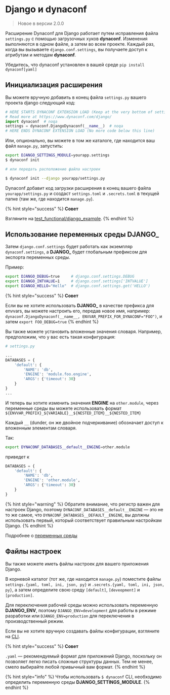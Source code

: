 # Django и dynaconf

> Новое в версии 2.0.0

Расширение Dynaconf для Django работает путем исправления файла `settings.py` с помощью загрузочных хуков **dynaconf**. Изменения выполняются в одном файле, а затем во всем проекте. Каждый раз, когда вы вызываете `django.conf.settings`, вы получаете доступ к атрибутам и методам **dynaconf**.

Убедитесь, что dynaconf установлен в вашей среде `pip install dynaconf[yaml]`

## Инициализация расширения

Вы можете вручную добавить в конец файла `settings.py` вашего проекта django следующий код:

```python
# HERE STARTS DYNACONF EXTENSION LOAD (Keep at the very bottom of settings.py)
# Read more at https://www.dynaconf.com/django/
import dynaconf  # noqa
settings = dynaconf.DjangoDynaconf(__name__)  # noqa
# HERE ENDS DYNACONF EXTENSION LOAD (No more code below this line)
```

Или, опционально, вы можете в том же каталоге, где находится ваш файл `manage.py`, запустить:

```bash
export DJANGO_SETTINGS_MODULE=yourapp.settings
$ dynaconf init

# или передать расположение файла настроек

$ dynaconf init --django yourapp/settings.py
```

Dynaconf добавит код загрузки расширения в конец вашего файла `yourapp/settings.py` и создаст `settings.toml` и `.secrets.toml` в текущей папке (там же, где находится `manage.py`).

{% hint style="success" %}
**Совет**

Взгляните на [test\_functional/django\_example](https://github.com/dynaconf/dynaconf/tree/master/tests\_functional/django\_example).
{% endhint %}

## Использование переменных среды DJANGO\_

Затем `django.conf.settings` будет работать как экземпляр `dynaconf.settings`, а **DJANGO\_** будет глобальным префиксом для экспорта переменных среды.

Пример:

```bash
export DJANGO_DEBUG=true     # django.conf.settings.DEBUG
export DJANGO_INTVALUE=1     # django.conf.settings['INTVALUE']
export DJANGO_HELLO="Hello"  # django.conf.settings.get('HELLO')
```

{% hint style="success" %}
**Совет**

Если вы не хотите использовать **DJANGO\_** в качестве префикса для envvars, вы можете настроить его, передав новое имя, например: `dynaconf.DjangoDynaconf(__name__, ENVVAR_PREFIX_FOR_DYNACONF="FOO")`, и затем `export FOO_DEBUG=true`
{% endhint %}

Вы также можете установить вложенные значения словаря. Например, предположим, что у вас есть такая конфигурация:

```python
# settings.py

...
DATABASES = {
    'default': {
        'NAME': 'db',
        'ENGINE': 'module.foo.engine',
        'ARGS': {'timeout': 30}
    }
}
...
```

И теперь вы хотите изменить значения **ENGINE** на `other.module`, через переменные среды вы можете использовать формат `${ENVVAR_PREFIX}_${VARIABLE}__${NESTED_ITEM}__${NESTED_ITEM}`

Каждый `__` (dunder, он же двойное подчеркивание) обозначает доступ к вложенным элементам словаря.

Так:

```bash
export DYNACONF_DATABASES__default__ENGINE=other.module
```

приведет к

```python
DATABASES = {
    'default': {
        'NAME': 'db',
        'ENGINE': 'other.module',
        'ARGS': {'timeout': 30}
    }
}
```

{% hint style="warning" %}
Обратите внимание, что регистр важен для настроек Django, поэтому `DYNACONF_DATABASES__default__ENGINE` — это не то же самое, что `DYNACONF_DATABASES__DEFAULT__ENGINE`, вы должны использовать первый, который соответствует правильным настройкам Django.
{% endhint %}

Подробнее о [переменных среды](sliyanie-merging.md#vlozhennye-klyuchi-v-slovari-cherez-peremennye-okruzheniya.)

## Файлы настроек

Вы также можете иметь файлы настроек для вашего приложения Django.

В корневой каталог (тот же, где находится `manage.py`) поместите файлы `settings.{yaml, toml, ini, json, py}` и `.secrets.{yaml, toml, ini, json, py}`, а затем определите свою среду `[default]`, `[deveopment]` и `[production]`.

Для переключения рабочей среды можно использовать переменную **DJANGO\_ENV**, поэтому `DJANGO_ENV=development` для работы в режиме разработки или `DJANGO_ENV=production` для переключения в производственный режим.

Если вы не хотите вручную создавать файлы конфигурации, взгляните на [CLI](cli-dynaconf.md).

{% hint style="success" %}
**Совет**

`.yaml` — рекомендуемый формат для приложений Django, поскольку он позволяет легко писать сложные структуры данных. Тем не менее, смело выбирайте любой привычный вам формат.
{% endhint %}

{% hint style="info" %}
Чтобы использовать `$ dynaconf` CLI, необходимо определить переменную среды **DJANGO\_SETTINGS\_MODULE**.
{% endhint %}
